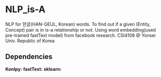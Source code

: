 # NLP_is-A
NLP for 한글(HAN-GEUL, Korean) words. To find out if a given (Entity, Concept) pair is in is-a relationship or not. Using word embedding(used pre-trained fastText model) from facebook research. CSI4108 @ Yonsei Univ. Republic of Korea

## Dependencies
<b>Konlpy:</b>
<b>fastText:</b>
<b>sklearn:</b>
